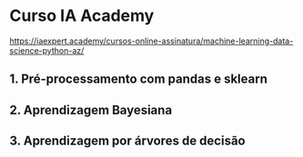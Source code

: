 # Curso IA Academy
https://iaexpert.academy/cursos-online-assinatura/machine-learning-data-science-python-az/

## 1. Pré-processamento com pandas e sklearn

## 2. Aprendizagem Bayesiana

## 3. Aprendizagem por árvores de decisão